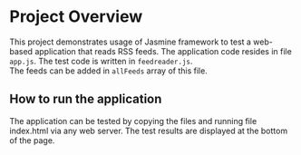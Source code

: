 # Project Overview

This project demonstrates usage of Jasmine framework to test a web-based application that reads RSS feeds. 
The application code resides in file `app.js`.  The test code is written in `feedreader.js`.  
The feeds can be added in `allFeeds` array of this file.


## How to run the application

The application can be tested by copying the files and running file index.html via any web server. 
The test results are displayed at the bottom of the page.
